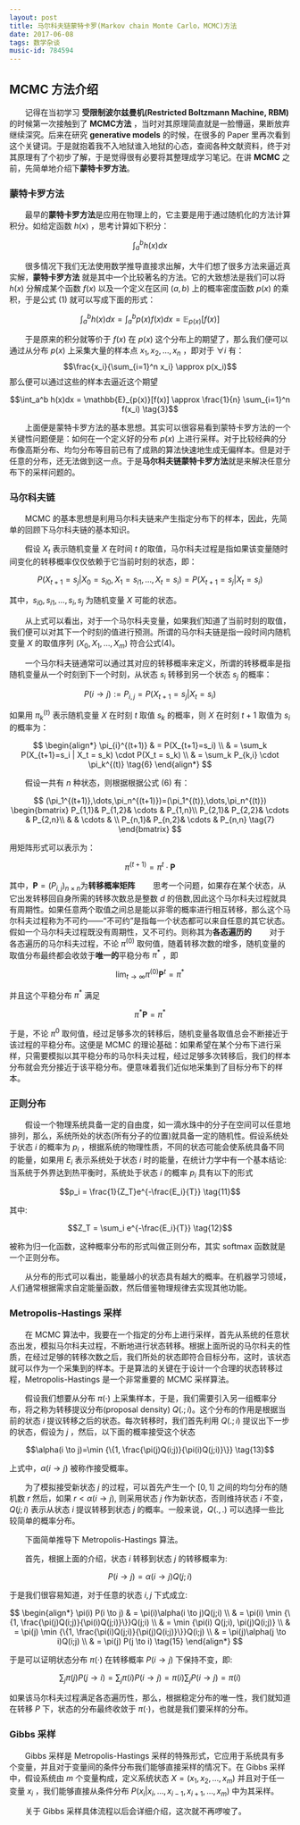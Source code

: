 ```yaml
---
layout: post
title: 马尔科夫链蒙特卡罗(Markov chain Monte Carlo，MCMC)方法
date: 2017-06-08
tags: 数学杂谈
music-id: 784594
---
```

## MCMC 方法介绍

　　记得在当初学习 **受限制波尔兹曼机(Restricted Boltzmann Machine, RBM)** 的时候第一次接触到了 **MCMC方法** ，当时对其原理简直就是一脸懵逼，果断放弃继续深究。后来在研究 **generative models** 的时候，在很多的 Paper 里再次看到这个关键词。于是就抱着我不入地狱谁入地狱的心态，查阅各种文献资料，终于对其原理有了个初步了解，于是觉得很有必要将其整理成学习笔记。在讲 **MCMC** 之前，先简单地介绍下**蒙特卡罗方法**。
### 蒙特卡罗方法
　　最早的**蒙特卡罗方法**是应用在物理上的，它主要是用于通过随机化的方法计算积分。如给定函数 $h(x)$ ，思考计算如下积分：

$$\int_{a}^{b}h(x)dx \tag{1}$$

　　很多情况下我们无法使用数学推导直接求出解，大牛们想了很多方法来逼近真实解，**蒙特卡罗方法** 就是其中一个比较著名的方法。它的大致想法是我们可以将 $h(x)$ 分解成某个函数 $f(x)$ 以及一个定义在区间 $(a,b)$ 上的概率密度函数 $p(x)$ 的乘积，于是公式 $(1)$ 就可以写成下面的形式：

$$\int_{a}^{b}h(x)dx=\int_{a}^{b}p(x)f(x)dx=\mathbb{E}_{p(x)}[f(x)] \tag{2}$$

　　于是原来的积分就等价于 $f(x)$ 在 $p(x)$ 这个分布上的期望了，那么我们便可以通过从分布 $p(x)$ 上采集大量的样本点 $x_1,x_2,\dots,x_n$ ，即对于 $\forall{i}$ 有：
$$\frac{x_i}{\sum_{i=1}^n x_i} \approx p(x_i)$$
那么便可以通过这些的样本去逼近这个期望

$$\int_a^b h(x)dx = \mathbb{E}_{p(x)}[f(x)] \approx \frac{1}{n} \sum_{i=1}^n f(x_i) \tag{3}$$

　　上面便是蒙特卡罗方法的基本思想。其实可以很容易看到蒙特卡罗方法的一个关键性问题便是：如何在一个定义好的分布 $p(x)$ 上进行采样。对于比较经典的分布像高斯分布、均匀分布等目前已有了成熟的算法快速地生成无偏样本。但是对于任意的分布，还无法做到这一点。于是**马尔科夫链蒙特卡罗方法**就是来解决任意分布下的采样问题的。
### 马尔科夫链
　　MCMC 的基本思想是利用马尔科夫链来产生指定分布下的样本，因此，先简单的回顾下马尔科夫链的基本知识。

　　假设 $X_t$ 表示随机变量 $X$ 在时间 $t$ 的取值，马尔科夫过程是指如果该变量随时间变化的转移概率仅仅依赖于它当前时刻的状态，即：

$$P(X_{t+1}=s_j | X_0 = s_{i0}, X_1=s_{i1},\dots,X_t=s_i)=P(X_{t+1}=s_j|X_t=s_i) \tag{4}$$

其中，$s_{i0},s_{i1},\dots,s_{i},s_{j}$ 为随机变量 $X$ 可能的状态。

　　从上式可以看出，对于一个马尔科夫变量，如果我们知道了当前时刻的取值，我们便可以对其下一个时刻的值进行预测。所谓的马尔科夫链是指一段时间内随机变量 $X$ 的取值序列 $(X_0,X_1,\dots,X_m)$ 符合公式(4)。

　　一个马尔科夫链通常可以通过其对应的转移概率来定义，所谓的转移概率是指随机变量从一个时刻到下一个时刻，从状态 $s_i$ 转移到另一个状态 $s_j$ 的概率：

$$P(i \rightarrow j):= P_{i,j}= P(X_{t+1}=s_j|X_t=s_i) \tag{5}$$

如果用 $\pi_{k}^{(t)}$ 表示随机变量 $X$ 在时刻 $t$ 取值 $s_k$ 的概率，则 $X$ 在时刻 $t+1$ 取值为 $s_i$ 的概率为：


$$
\begin{align*}
\pi_{i}^{(t+1)} & = P(X_{t+1}=s_i) \\
& = \sum_k P(X_{t+1}=s_i | X_t = s_k) \cdot P(X_t = s_k) \\
& = \sum_k P_{k,i} \cdot \pi_k^{(t)} \tag{6}
\end{align*}
$$

　　假设一共有 $n$ 种状态，则根据根据公式 $(6)$ 有：

$$
(\pi_1^{(t+1)},\dots,\pi_n^{(t+1)})=(\pi_1^{(t)},\dots,\pi_n^{(t)}) \begin{bmatrix}
 P_{1,1}&  P_{1,2}&  \cdots & P_{1,n}\\
 P_{2,1}&  P_{2,2}&  \cdots & P_{2,n}\\
 &  &  \cdots & \\
 P_{n,1}&  P_{n,2}&  \cdots & P_{n,n} \tag{7}
\end{bmatrix}
$$

用矩阵形式可以表示为：

$$\pi^{(t+1)} = \pi ^{t} \cdot \mathbf{P} \tag{8}$$

其中，$\mathbf{P}=(P_{i,j})_{n×n}$为**转移概率矩阵**
　　思考一个问题，如果存在某个状态，从它出发转移回自身所需的转移次数总是整数 $d$ 的倍数,因此这个马尔科夫过程就具有周期性。如果任意两个取值之间总是能以非零的概率进行相互转移，那么这个马尔科夫过程称为不可约——“不可约”是指每一个状态都可以来自任意的其它状态。假如一个马尔科夫过程既没有周期性，又不可约。则称其为**各态遍历的**
　　对于各态遍历的马尔科夫过程，不论 $\pi^{(0)}$ 取何值，随着转移次数的增多，随机变量的取值分布最终都会收敛于**唯一的**平稳分布 $\pi^{*}$ ，即

$$\lim_{t\to \infty} \pi^{(0)} \mathbf{P}^t= \pi^{*} \tag{9}$$

并且这个平稳分布 $\pi^{*}$ 满足

$$\pi^{*} \mathbf {P} = \pi^{*} \tag{10}$$

于是，不论 $\pi^{0}$ 取何值，经过足够多次的转移后，随机变量各取值总会不断接近于该过程的平稳分布。这便是 MCMC 的理论基础：如果希望在某个分布下进行采样，只需要模拟以其平稳分布的马尔科夫过程，经过足够多次转移后，我们的样本分布就会充分接近于该平稳分布。便意味着我们近似地采集到了目标分布下的样本。

### 正则分布
　　假设一个物理系统具备一定的自由度，如一滴水珠中的分子在空间可以任意地排列，那么，系统所处的状态(所有分子的位置)就具备一定的随机性。假设系统处于状态 $i$ 的概率为 $p_i$ ，根据系统的物理性质，不同的状态可能会使系统具备不同的能量，如果用 $E_i$ 表示系统处于状态 $i$ 时的能量，在统计力学中有一个基本结论:当系统于外界达到热平衡时，系统处于状态 $i$ 的概率 $p_i$ 具有以下的形式

$$p_i = \frac{1}{Z_T}e^{-\frac{E_i}{T}} \tag{11}$$

其中:

$$Z_T = \sum_i e^{-\frac{E_i}{T}} \tag{12}$$

被称为归一化函数，这种概率分布的形式叫做正则分布，其实 softmax 函数就是一个正则分布。

　　从分布的形式可以看出，能量越小的状态具有越大的概率。在机器学习领域，人们通常根据需求自定能量函数，然后借鉴物理规律去实现其他功能。

### Metropolis-Hastings 采样
　　在 MCMC 算法中，我要在一个指定的分布上进行采样，首先从系统的任意状态出发，模拟马尔科夫过程，不断地进行状态转移。根据上面所说的马尔科夫的性质，在经过足够的转移次数之后，我们所处的状态即符合目标分布，这时，该状态就可以作为一个采集到的样本。于是算法的关键在于设计一个合理的状态转移过程，Metropolis-Hastings 是一个非常重要的 MCMC 采样算法。

　　假设我们想要从分布 $\pi(\cdot)$ 上采集样本，于是，我们需要引入另一组概率分布，将之称为转移提议分布(proposal density) $Q(.;i)$。这个分布的作用是根据当前的状态 $i$ 提议转移之后的状态。每次转移时，我们首先利用 $Q(.;i)$ 提议出下一步的状态，假设为 $j$ ，然后，以下面的概率接受这个状态

$$\alpha(i \to j)=\min {\{1, \frac{\pi(j)Q(i;j)}{\pi(i)Q(j;i)}\}} \tag{13}$$

上式中，$\alpha(i \to j)$ 被称作接受概率。

　　为了模拟接受新状态 $j$ 的过程，可以首先产生一个 $[0,1]$ 之间的均匀分布的随机数 $r$ 然后，如果 $r<\alpha(i \to j)$, 则采用状态 $j$ 作为新状态，否则维持状态 $i$ 不变，$Q(j;i)$ 表示从状态 $i$ 提议转移到状态 $j$ 的概率。一般来说，$Q(.,.)$ 可以选择一些比较简单的概率分布。

　　下面简单推导下 Metropolis-Hastings 算法。

　　首先，根据上面的介绍，状态 $i$ 转移到状态 $j$ 的转移概率为:

$$P(i \to j)=\alpha(i \to j)Q(j;i \tag{14})$$

于是我们很容易知道，对于任意的状态 $i,j$ 下式成立:

$$
\begin{align*}
\pi(i) P(i \to j) & = \pi(i)\alpha(i \to j)Q(j;i)  \\
& = \pi(i) \min {\{1, \frac{\pi(j)Q(i;j)}{\pi(i)Q(j;i)}\}}Q(j;i)  \\
& = \min {\pi(i) Q(j;i), \pi(j)Q(i;j)} \\
& = \pi(j) \min {\{1, \frac{\pi(i)Q(j;i)}{\pi(j)Q(i;j)}\}}Q(i;j)  \\
& = \pi(j)\alpha(j \to i)Q(i;j) \\
& = \pi(j) P(j \to i) \tag{15}
\end{align*}
$$

于是可以证明状态分布 $\pi(\cdot)$ 在转移概率 $P(i \to j)$ 下保持不变，即:

$$
\sum_j \pi(j)P(j \to i) = \sum_j \pi(i)P(i \to j)=\pi(i)\sum_jP(i \to j)=\pi(i) \tag{16}
$$

如果该马尔科夫过程满足各态遍历性，那么，根据稳定分布的唯一性，我们就知道在转移 $P$ 下，状态的分布最终收敛于 $\pi(\cdot)$，也就是我们要采样的分布。

### Gibbs 采样
　　Gibbs 采样是 Metropolis-Hastings 采样的特殊形式，它应用于系统具有多个变量，并且对于变量间的条件分布我们能够直接采样的情况下。在 Gibbs 采样中，假设系统由 $m$ 个变量构成，定义系统状态 $X=(x_1,x_2,\dots,x_m)$ 并且对于任一变量 $x_i$ ，我们能够直接从条件分布 $P(x_i|x_i,\dots,x_{i-1},x_{i+1},\dots,x_m)$ 中为其采样。

　　关于 Gibbs 采样具体流程以后会详细介绍，这次就不再啰唆了。
